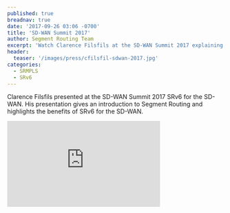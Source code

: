 ```yaml
---
published: true
breadnav: true
date: '2017-09-26 03:06 -0700'
title: 'SD-WAN Summit 2017'
author: Segment Routing Team
excerpt: 'Watch Clarence Filsfils at the SD-WAN Summit 2017 explaining the benefits of SRv6 for the SD-WAN!'
header:
  teaser: '/images/press/cfilsfil-sdwan-2017.jpg'
categories:
  - SRMPLS
  - SRv6
---    
```

Clarence Filsfils presented at the SD-WAN Summit 2017 SRv6 for the SD-WAN. His presentation gives an introduction to Segment Routing and highlights the benefits of SRv6 for the SD-WAN. 
       
<iframe width="355" height="200" src="https://www.youtube.com/embed/A_PcVVMeaX8" frameborder="0" allowfullscreen></iframe>
